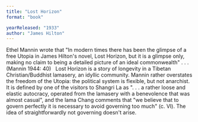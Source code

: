 ```yaml
---
title: "Lost Horizon"
format: "book"

yearReleased: "1933"
author: "James Hilton"
---
```

Ethel Mannin wrote that "In modern times there has been  the glimpse of a free Utopia in James Hilton's novel, Lost Horizon, but  it is a glimpse only, making no claim to being a detailed picture of an ideal  commonwealth" . . . (Mannin 1944: 40)
 
Lost Horizon is a story of longevity  in a Tibetan Christian/Buddhist lamasery, an idyllic community. Mannin rather  overstates the freedom of the Utopia: the political system is flexible, but not  anarchist. It is defined by one of the visitors to Shangri La as ". . . a rather  loose and elastic autocracy, operated from the lamasery with a benevolence that  was almost casual", and the lama Chang comments that "we believe that to govern  perfectly it is necessary to avoid governing too much" (c. VI). The idea of  straightforwardly not governing doesn't arise.
 